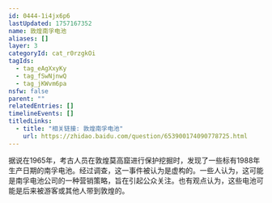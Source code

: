 ```yaml
---
id: 0444-1i4jx6p6
lastUpdated: 1757167352
name: 敦煌南孚电池
aliases: []
layer: 3
categoryId: cat_r0rzgkOi
tagIds:
  - tag_eAgXxyKy
  - tag_fSwNjnwQ
  - tag_jKWvm6pa
nsfw: false
parent: ""
relatedEntries: []
timelineEvents: []
titledLinks:
  - title: "相关链接: 敦煌南孚电池"
    url: https://zhidao.baidu.com/question/653900174090778725.html
---
```


据说在1965年，考古人员在敦煌莫高窟进行保护挖掘时，发现了一些标有1988年生产日期的南孚电池。经过调查，这一事件被认为是虚构的。一些人认为，这可能是南孚电池公司的一种营销策略，旨在引起公众关注。也有观点认为，这些电池可能是后来被游客或其他人带到敦煌的。
